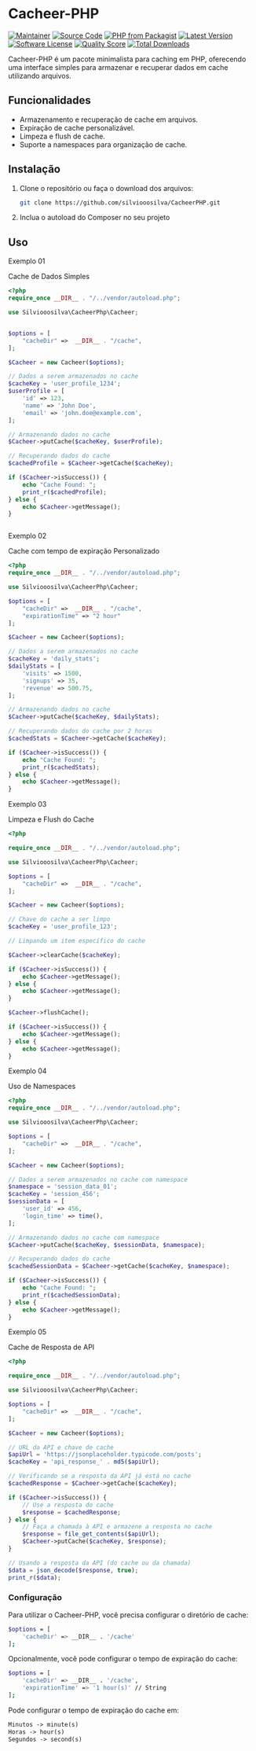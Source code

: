 # Cacheer-PHP

[![Maintainer](https://img.shields.io/badge/maintainer-@silviooosilva-blue.svg?style=flat-square)](https://twitter.com/silviooosilva)
[![Source Code](http://img.shields.io/badge/source-silviooosilva/CacheerPHP-blue.svg?style=flat-square)](https://github.com/silviooosilva/CacheerPHP)
[![PHP from Packagist](https://img.shields.io/packagist/php-v/silviooosilva/CacheerPHP.svg?style=flat-square)](https://packagist.org/packages/silviooosilva/cacheer-php)
[![Latest Version](https://img.shields.io/github/release/silviooosilva/CacheerPHP.svg?style=flat-square)](https://github.com/silviooosilva/CacheerPHP/releases)
[![Software License](https://img.shields.io/badge/license-MIT-brightgreen.svg?style=flat-square)](LICENSE)
[![Quality Score](https://img.shields.io/scrutinizer/g/silviooosilva/CacheerPHP.svg?style=flat-square)](https://scrutinizer-ci.com/g/silviooosilva/CacheerPHP)
[![Total Downloads](https://img.shields.io/packagist/dt/ssilviooosilva/CacheerPHP.svg?style=flat-square)](https://packagist.org/packages/silviooosilva/cacheer-php)


Cacheer-PHP é um pacote minimalista para caching em PHP, oferecendo uma interface simples para armazenar e recuperar dados em cache utilizando arquivos.

## Funcionalidades

- Armazenamento e recuperação de cache em arquivos.
- Expiração de cache personalizável.
- Limpeza e flush de cache.
- Suporte a namespaces para organização de cache.

## Instalação

1. Clone o repositório ou faça o download dos arquivos:

    ```sh
    git clone https://github.com/silviooosilva/CacheerPHP.git
    ```

2. Inclua o autoload do Composer no seu projeto


## Uso

<p>Exemplo 01 </p>
<p>Cache de Dados Simples</p>

```php
<?php
require_once __DIR__ . "/../vendor/autoload.php";

use Silviooosilva\CacheerPhp\Cacheer;


$options = [
    "cacheDir" =>  __DIR__ . "/cache",
];

$Cacheer = new Cacheer($options);

// Dados a serem armazenados no cache
$cacheKey = 'user_profile_1234';
$userProfile = [
    'id' => 123,
    'name' => 'John Doe',
    'email' => 'john.doe@example.com',
];

// Armazenando dados no cache
$Cacheer->putCache($cacheKey, $userProfile);

// Recuperando dados do cache
$cachedProfile = $Cacheer->getCache($cacheKey);

if ($Cacheer->isSuccess()) {
    echo "Cache Found: ";
    print_r($cachedProfile);
} else {
    echo $Cacheer->getMessage();
}



```

<p>Exemplo 02 </p>
<p>Cache com tempo de expiração Personalizado</p>

```php
<?php
require_once __DIR__ . "/../vendor/autoload.php";

use Silviooosilva\CacheerPhp\Cacheer;

$options = [
    "cacheDir" =>  __DIR__ . "/cache",
    "expirationTime" => "2 hour"
];

$Cacheer = new Cacheer($options);

// Dados a serem armazenados no cache
$cacheKey = 'daily_stats';
$dailyStats = [
    'visits' => 1500,
    'signups' => 35,
    'revenue' => 500.75,
];

// Armazenando dados no cache
$Cacheer->putCache($cacheKey, $dailyStats);

// Recuperando dados do cache por 2 horas
$cachedStats = $Cacheer->getCache($cacheKey);

if ($Cacheer->isSuccess()) {
    echo "Cache Found: ";
    print_r($cachedStats);
} else {
    echo $Cacheer->getMessage();
}

```

<p>Exemplo 03 </p>
<p>Limpeza e Flush do Cache</p>

```php
<?php

require_once __DIR__ . "/../vendor/autoload.php";

use Silviooosilva\CacheerPhp\Cacheer;

$options = [
    "cacheDir" =>  __DIR__ . "/cache",
];

$Cacheer = new Cacheer($options);

// Chave do cache a ser limpo
$cacheKey = 'user_profile_123';

// Limpando um item específico do cache

$Cacheer->clearCache($cacheKey);

if ($Cacheer->isSuccess()) {
    echo $Cacheer->getMessage();
} else {
    echo $Cacheer->getMessage();
}

$Cacheer->flushCache();

if ($Cacheer->isSuccess()) {
    echo $Cacheer->getMessage();
} else {
    echo $Cacheer->getMessage();
}


```

<p>Exemplo 04 </p>
<p>Uso de Namespaces</p>

```php
<?php
require_once __DIR__ . "/../vendor/autoload.php";

use Silviooosilva\CacheerPhp\Cacheer;

$options = [
    "cacheDir" =>  __DIR__ . "/cache",
];

$Cacheer = new Cacheer($options);

// Dados a serem armazenados no cache com namespace
$namespace = 'session_data_01';
$cacheKey = 'session_456';
$sessionData = [
    'user_id' => 456,
    'login_time' => time(),
];

// Armazenando dados no cache com namespace
$Cacheer->putCache($cacheKey, $sessionData, $namespace);

// Recuperando dados do cache
$cachedSessionData = $Cacheer->getCache($cacheKey, $namespace);

if ($Cacheer->isSuccess()) {
    echo "Cache Found: ";
    print_r($cachedSessionData);
} else {
    echo $Cacheer->getMessage();
}


```

<p>Exemplo 05 </p>
<p>Cache de Resposta de API</p>

```php
<?php

require_once __DIR__ . "/../vendor/autoload.php";

use Silviooosilva\CacheerPhp\Cacheer;

$options = [
    "cacheDir" =>  __DIR__ . "/cache",
];

$Cacheer = new Cacheer($options);

// URL da API e chave de cache
$apiUrl = 'https://jsonplaceholder.typicode.com/posts';
$cacheKey = 'api_response_' . md5($apiUrl);

// Verificando se a resposta da API já está no cache
$cachedResponse = $Cacheer->getCache($cacheKey);

if ($Cacheer->isSuccess()) {
    // Use a resposta do cache
    $response = $cachedResponse;
} else {
    // Faça a chamada à API e armazene a resposta no cache
    $response = file_get_contents($apiUrl);
    $Cacheer->putCache($cacheKey, $response);
}

// Usando a resposta da API (do cache ou da chamada)
$data = json_decode($response, true);
print_r($data);

```

### Configuração

Para utilizar o Cacheer-PHP, você precisa configurar o diretório de cache:

```sh
$options = [
    'cacheDir' => __DIR__ . '/cache'
];
```
Opcionalmente, você pode configurar o tempo de expiração do cache:

```sh
$options = [
    'cacheDir' => __DIR__ . '/cache',
    'expirationTime' => '1 hour(s)' // String
];
```

Pode configurar o tempo de expiração do cache em: 
```php
Minutos -> minute(s)
Horas -> hour(s)
Segundos -> second(s)
```
